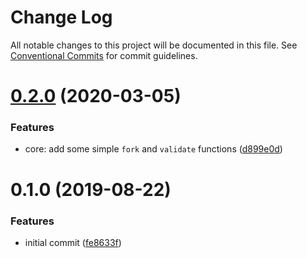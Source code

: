 # Change Log

All notable changes to this project will be documented in this file.
See [Conventional Commits](https://conventionalcommits.org) for commit guidelines.

# [0.2.0](https://github.com/ai-labs-team/mgFx/compare/mgfx@0.1.0...mgfx@0.2.0) (2020-03-05)


### Features

* core: add some simple `fork` and `validate` functions ([d899e0d](https://github.com/ai-labs-team/mgFx/commit/d899e0d))





# 0.1.0 (2019-08-22)


### Features

* initial commit ([fe8633f](https://github.com/ai-labs-team/mgFx/commit/fe8633f))

